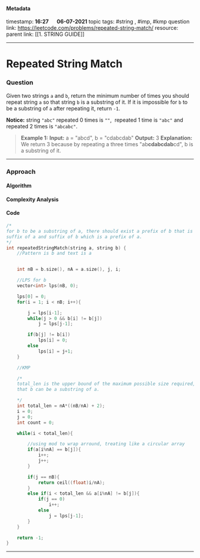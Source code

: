 #### Metadata

timestamp: **16:27**  &emsp;  **06-07-2021**
topic tags: #string , #imp, #kmp
question link: https://leetcode.com/problems/repeated-string-match/
resource:
parent link: [[1. STRING GUIDE]]

---

# Repeated String Match

### Question

Given two strings `a` and `b`, return the minimum number of times you should repeat string `a` so that string `b` is a substring of it. If it is impossible for `b`​​​​​​ to be a substring of `a` after repeating it, return `-1`.

**Notice:** string `"abc"` repeated 0 times is `""`,  repeated 1 time is `"abc"` and repeated 2 times is `"abcabc"`.

>**Example 1:**
**Input:** a = "abcd", b = "cdabcdab"
**Output:** 3
**Explanation:** We return 3 because by repeating a three times "ab**cdabcdab**cd", b is a substring of it.

---


### Approach

#### Algorithm

#### Complexity Analysis

#### Code

``` cpp
/*
for b to be a substring of a, there should exist a prefix of b that is a 
suffix of a and suffix of b which is a prefix of a.
*/
int repeatedStringMatch(string a, string b) {
	//Pattern is b and text is a


	int nB = b.size(), nA = a.size(), j, i;

	//LPS for b
	vector<int> lps(nB, 0);

	lps[0] = 0;
	for(i = 1; i < nB; i++){

		j = lps[i-1];
		while(j > 0 && b[i] != b[j])
			j = lps[j-1];

		if(b[j] != b[i])
			lps[i] = 0;
		else
			lps[i] = j+1;
	}

	//KMP

	/*
	total_len is the upper bound of the maximum possible size required, such
	that b can be a substring of a.

	*/
	int total_len = nA*((nB/nA) + 2);
	i = 0;
	j = 0;
	int count = 0;

	while(i < total_len){

		//using mod to wrap arround, treating like a circular array
		if(a[i%nA] == b[j]){
			i++;
			j++;
		}

		if(j == nB){
			return ceil((float)i/nA);
		}
		else if(i < total_len && a[i%nA] != b[j]){
			if(j == 0)
				i++;
			else
				j = lps[j-1];
		}
	}

	return -1;
}

```

---



